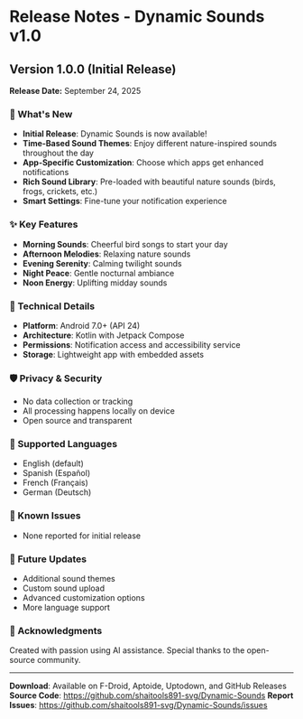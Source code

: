# Release Notes - Dynamic Sounds v1.0

## Version 1.0.0 (Initial Release)
**Release Date:** September 24, 2025

### 🎉 What's New
- **Initial Release**: Dynamic Sounds is now available!
- **Time-Based Sound Themes**: Enjoy different nature-inspired sounds throughout the day
- **App-Specific Customization**: Choose which apps get enhanced notifications
- **Rich Sound Library**: Pre-loaded with beautiful nature sounds (birds, frogs, crickets, etc.)
- **Smart Settings**: Fine-tune your notification experience

### ✨ Key Features
- **Morning Sounds**: Cheerful bird songs to start your day
- **Afternoon Melodies**: Relaxing nature sounds
- **Evening Serenity**: Calming twilight sounds
- **Night Peace**: Gentle nocturnal ambiance
- **Noon Energy**: Uplifting midday sounds

### 🔧 Technical Details
- **Platform**: Android 7.0+ (API 24)
- **Architecture**: Kotlin with Jetpack Compose
- **Permissions**: Notification access and accessibility service
- **Storage**: Lightweight app with embedded assets

### 🛡️ Privacy & Security
- No data collection or tracking
- All processing happens locally on device
- Open source and transparent

### 📱 Supported Languages
- English (default)
- Spanish (Español)
- French (Français)
- German (Deutsch)

### 🐛 Known Issues
- None reported for initial release

### 🔄 Future Updates
- Additional sound themes
- Custom sound upload
- Advanced customization options
- More language support

### 🙏 Acknowledgments
Created with passion using AI assistance. Special thanks to the open-source community.

---

**Download**: Available on F-Droid, Aptoide, Uptodown, and GitHub Releases
**Source Code**: https://github.com/shaitools891-svg/Dynamic-Sounds
**Report Issues**: https://github.com/shaitools891-svg/Dynamic-Sounds/issues